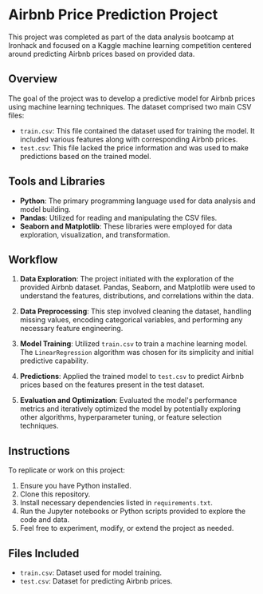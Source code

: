 # Airbnb Price Prediction Project

This project was completed as part of the data analysis bootcamp at Ironhack and focused on a Kaggle machine learning competition centered around predicting Airbnb prices based on provided data.

## Overview

The goal of the project was to develop a predictive model for Airbnb prices using machine learning techniques. The dataset comprised two main CSV files:

- `train.csv`: This file contained the dataset used for training the model. It included various features along with corresponding Airbnb prices.
- `test.csv`: This file lacked the price information and was used to make predictions based on the trained model.

## Tools and Libraries

- **Python**: The primary programming language used for data analysis and model building.
- **Pandas**: Utilized for reading and manipulating the CSV files.
- **Seaborn and Matplotlib**: These libraries were employed for data exploration, visualization, and transformation.

## Workflow

1. **Data Exploration**: The project initiated with the exploration of the provided Airbnb dataset. Pandas, Seaborn, and Matplotlib were used to understand the features, distributions, and correlations within the data.

2. **Data Preprocessing**: This step involved cleaning the dataset, handling missing values, encoding categorical variables, and performing any necessary feature engineering.

3. **Model Training**: Utilized `train.csv` to train a machine learning model. The `LinearRegression` algorithm was chosen for its simplicity and initial predictive capability.

4. **Predictions**: Applied the trained model to `test.csv` to predict Airbnb prices based on the features present in the test dataset.

5. **Evaluation and Optimization**: Evaluated the model's performance metrics and iteratively optimized the model by potentially exploring other algorithms, hyperparameter tuning, or feature selection techniques.

## Instructions

To replicate or work on this project:
1. Ensure you have Python installed.
2. Clone this repository.
3. Install necessary dependencies listed in `requirements.txt`.
4. Run the Jupyter notebooks or Python scripts provided to explore the code and data.
5. Feel free to experiment, modify, or extend the project as needed.

## Files Included

- `train.csv`: Dataset used for model training.
- `test.csv`: Dataset for predicting Airbnb prices.
